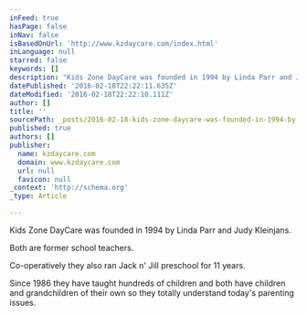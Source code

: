 ```yaml
---
inFeed: true
hasPage: false
inNav: false
isBasedOnUrl: 'http://www.kzdaycare.com/index.html'
inLanguage: null
starred: false
keywords: []
description: "Kids Zone DayCare was founded in 1994 by Linda Parr and Judy Kleinjans.\_ Both are former school teachers.\_ Co-operatively they also ran Jack n' Jill preschool f"
datePublished: '2016-02-18T22:22:11.635Z'
dateModified: '2016-02-18T22:22:10.111Z'
author: []
title: ''
sourcePath: _posts/2016-02-18-kids-zone-daycare-was-founded-in-1994-by-linda-parr-and-judy.md
published: true
authors: []
publisher:
  name: kzdaycare.com
  domain: www.kzdaycare.com
  url: null
  favicon: null
_context: 'http://schema.org'
_type: Article

---
```

Kids Zone DayCare was founded in 1994 by Linda Parr and Judy Kleinjans.  

Both are former school teachers.  

Co-operatively they also ran Jack n' Jill preschool for 11 years.  

Since 1986 they have taught hundreds of children and both have children and grandchildren of their own so they totally understand today's parenting issues.